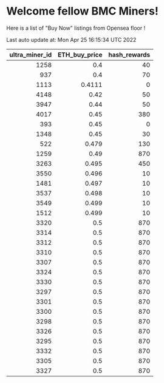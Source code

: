 # Welcome fellow BMC Miners!
Here is a list of "Buy Now" listings from Opensea floor !


Last auto update at: Mon Apr 25 16:15:34 UTC 2022


|   ultra_miner_id |   ETH_buy_price |   hash_rewards |
|-----------------:|----------------:|---------------:|
|             1258 |          0.4    |             40 |
|              937 |          0.4    |             70 |
|             1113 |          0.4111 |              0 |
|             4148 |          0.42   |             50 |
|             3947 |          0.44   |             50 |
|             4017 |          0.45   |            380 |
|              393 |          0.45   |              0 |
|             1348 |          0.45   |             30 |
|              522 |          0.479  |            130 |
|             1259 |          0.49   |            870 |
|             3263 |          0.495  |            450 |
|             3550 |          0.496  |             10 |
|             1481 |          0.497  |             10 |
|             3537 |          0.498  |             10 |
|             3549 |          0.499  |             10 |
|             1512 |          0.499  |             10 |
|             3320 |          0.5    |            870 |
|             3314 |          0.5    |            870 |
|             3312 |          0.5    |            870 |
|             3310 |          0.5    |            870 |
|             3307 |          0.5    |            870 |
|             3324 |          0.5    |            870 |
|             3330 |          0.5    |            870 |
|             3297 |          0.5    |            870 |
|             3301 |          0.5    |            870 |
|             3300 |          0.5    |            870 |
|             3298 |          0.5    |            870 |
|             3326 |          0.5    |            870 |
|             3295 |          0.5    |            870 |
|             3332 |          0.5    |            870 |
|             3305 |          0.5    |            870 |
|             3327 |          0.5    |            870 |